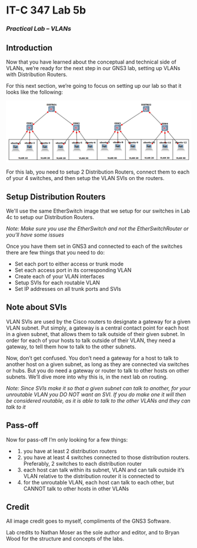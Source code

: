 # IT-C 347 Lab 5b
### *Practical Lab – VLANs*
## Introduction

Now that you have learned about the conceptual and technical side of VLANs, we’re ready for the next step in our GNS3 lab, setting up VLANs with Distribution Routers.

For this next section, we’re going to focus on setting up our lab so that it looks like the following:

![Completed Lab 5](/assets/images/gns3/Lab-5.png "Completed Lab 5")

For this lab, you need to setup 2 Distribution Routers, connect them to each of your 4 switches, and then setup the VLAN SVIs on the routers.  

## Setup Distribution Routers

We'll use the same EtherSwitch image that we setup for our switches in Lab 4c to setup our Distribution Routers.

*Note: Make sure you use the EtherSwitch and not the EtherSwitchRouter or you'll have some issues*

Once you have them set in GNS3 and connected to each of the switches there are few things that you need to do:
-	Set each port to either access or trunk mode
-	Set each access port in its corresponding VLAN
-	Create each of your VLAN interfaces
-	Setup SVIs for each routable VLAN 
-	Set IP addresses on all trunk ports and SVIs

## Note about SVIs

VLAN SVIs are used by the Cisco routers to designate a gateway for a given VLAN subnet. Put simply, a gateway is a central contact point for each host in a given subnet, that allows them to talk outside of their given subnet. In order for each of your hosts to talk outside of their VLAN, they need a gateway, to tell them how to talk to the other subnets. 

Now, don’t get confused. You don’t need a gateway for a host to talk to another host on a given subnet, as long as they are connected via switches or hubs. But you do need a gateway or router to talk to other hosts on other subnets. We’ll dive more into why this is, in the next lab on routing. 

*Note: Since SVIs make it so that a given subnet can talk to another, for your unroutable VLAN you DO NOT want an SVI. If you do make one it will then be considered routable, as it is able to talk to the other VLANs and they can talk to it*

## Pass-off

Now for pass-off I’m only looking for a few things:
-	1) you have at least 2 distribution routers
-	2) you have at least 4 switches connected to those distribution routers. Preferably, 2 switches to each distribution router
-	3) each host can talk within its subnet, VLAN and can talk outside it’s VLAN relative to the distribution router it is connected to
-	4) for the unroutable VLAN, each host can talk to each other, but CANNOT talk to other hosts in other VLANs

## Credit

All image credit goes to myself, compliments of the GNS3 Software.

Lab credits to Nathan Moser as the sole author and editor, and to Bryan Wood for the structure and concepts of the labs.

